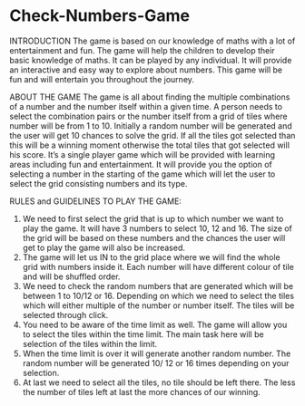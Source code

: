 # Check-Numbers-Game

INTRODUCTION
The game is based on our knowledge of maths with a lot of entertainment and fun. The game will help the children to develop their basic knowledge of maths. It can be played by any individual. It will provide an interactive and easy way to explore about numbers. This game will be fun and will entertain you throughout the journey. 

ABOUT THE GAME
The game is all about finding the multiple combinations of a number and the number itself within a given time. A person needs to select the combination pairs or the number itself from a grid of tiles where number will be from 1 to 10. Initially a random number will be generated and the user will get 10 chances to solve the grid. If all the tiles got selected than this will be a winning moment otherwise the total tiles that got selected will his score. It’s a single player game which will be provided with learning areas including fun and entertainment. It will provide you the option of selecting a number in the starting of the game which will let the user to select the grid consisting numbers and its type.

RULES and GUIDELINES TO PLAY THE GAME:
1.	We need to first select the grid that is up to which number we want to play the game. It will have 3 numbers to select 10, 12 and 16. The size of the grid will be based on these numbers and the chances the user will get to play the game will also be increased.
2.	The game will let us IN to the grid place where we will find the whole grid with numbers inside it. Each number will have different colour of tile and will be shuffled order.
3.	We need to check the random numbers that are generated which will be between 1 to 10/12 or 16. Depending on which we need to select the tiles which will either multiple of the number or number itself. The tiles will be selected through click. 
4.	You need to be aware of the time limit as well. The game will allow you to select the tiles within the time limit. The main task here will be selection of the tiles within the limit. 
5.	When the time limit is over it will generate another random number. The random number will be generated 10/ 12 or 16 times depending on your selection.
6.	At last we need to select all the tiles, no tile should be left there. The less the number of tiles left at last the more chances of our winning. 

